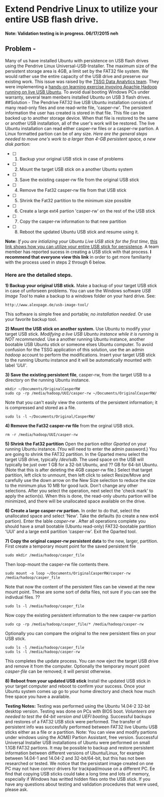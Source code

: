 # Extend Pendrive Linux to utilize your entire USB flash drive.

#### Note: Validation testing is in progress.  06/17/2015 neh

## Problem -
Many of us have installed Ubuntu with persistence on USB flash drives using the Pendrive Linux Universal-USB-Installer. The maximum size of the persistent storage area is 4GB, a limit set by the FAT32 file system. We would rather use the entire capacity of the USB drive and preserve our existing work.  This issue was raised by the [TSSG Data Analytics team](https://github.com/mikec964/chelmbigstock/wiki). They were implementing a [hands-on learning exercise invoving Apachie Hadoop running on live USB Ubuntu](https://github.com/mikec964/chelmbigstock/wiki/Learning-Hadoop). To avoid dual booting Windows PCs under warranty, several team menbers installed Ubuntu on USB 3 flash drives. 
##Solution -
The Pendrive FAT32 live USB Ubuntu installation consists of many read-only files and one read-write file, 'casper-rw'. The persistent information the user has created is stored in that file.  This file can be backed up to another storage device. When that file is restored to the same or another USB installation, all of the user's work will be restored. The live Ubuntu installation can read either casper-rw files or a casper-rw partion. A Linux formatted partion can be of any size. *Here are the general steps needed to move one's work to a larger than 4-GB persistent space, a new disk partion:*
- [ ] 1) Backup your original USB stick in case of problems
- [ ] 2) Mount the target USB stick on a another Ubuntu system 
- [ ] 3) Save the existing casper-rw file from the original USB stick
- [ ] 4) Remove the Fat32 casper-rw file from that USB stick
- [ ] 5) Shrink the Fat32 partition to the minimum size possible
- [ ] 6) Create a large ext4 partion 'casper-rw' on the rest of the USB stick
- [ ] 7) Copy the casper-rw information to that new partition
- [ ] 8) Reboot the updated Ubuntu USB stick and resume using it.

**Note:** *If you are intializing your Ubuntu Live USB stick for the first time*, [this link shows how you can utilize your entire USB stick for persistence](http://askubuntu.com/questions/397481/how-to-make-a-persistent-live-ubuntu-usb-with-more-than-4gb). A team member has reported sucess in creating a USB stick with that process. **I recommend that everyone view this link** in order to get more familiarity with the process used in steps 2 through 6 below.
### Here are the detailed steps.
**1) Backup your original USB stick.** Make a backup of your target USB stick in case of unforseen problems. You can use the Windows software *USB Image Tool* to make a backup to a windows folder on your hard drive.  See:
```
http://www.alexpage.de/usb-image-tool/
```
This software is simple free and portable; *no installation needed*. Or use your favorite backup tool.

**2) Mount the USB stick on another system.** Use Ubuntu to modify your target USB stick. *Modifying a live USB Ubuntu instance while it is running is NOT recommended.*  Use a another running Ubuntu instance, another bootable USB Ubuntu stick or someone elses Ubuntu computer.  To avoid confusion for the TSSG application of this solution, use the an admin *hadoop* account to perform the modifications.  Insert your target USB stick to the running Ubuntu instance and it will be automatically mounted with label *'UUI'*.

**3) Save the existing persistent file**, casper-rw, from the target USB to a directory on the running Ubuntu instance.
```
mkdir ~/Documents/OriginalCasperRW 
sudo cp -rp /media/hadoop/UUI/casper-rw ~/Documents/OriginalCasperRW/
```
Note that you can't easily view the contents of the persistent information; it is compressed and stored as a file.

```
sudo ls -l ~/Documents/Original/CasperRW/
```

**4) Remove the Fat32 casper-rw file** from the orginal USB stick.
```
rm -r /media/hadoop/UUI/casper-rw
```
**5) Shrink the Fat32 partition** Open the partion editor *Gparted* on your running Ubuntu instance. (You will need to enter the admin password.) You are going to shrink the FAT32 partition. In the Gparted menu select the target USB drive, typically */dev/sdb*. The used space on the USB will typically be just over 1 GB for a 32-bit Ubuntu, and ?? GB for 64-bit Ubuntu. (Note that this is after deleting the 4GB casper-rw file.)
Select that target partition, left click to unmount, then left click to select Resize/Move and carefully use the down arrow on the New Size selection to reduce the size to the minimum plus 10 MB for good luck.  Don't change any other selections. After you select the operation, next select the 'check mark' to apply the action(s).   When this is done, the read-only ubuntu partion will be minimized, and there will be unallocated space available on the drive.

**6) Create a large casper-rw partion.** In order to do that, select the unallocated space and select 'New'. Take the defaults (to create a new ext4 partion). Enter the lable *casper-rw* . After all operations complete you should have a small bootable (Ubuntu read-only) FAT32-bootable partition 'UUI' and a large ext4 partition 'casper-rw'.  Exit the Gparted tool.

**7) Copy the original casper-rw persistent data** to the new, larger, partition. First create a temporary mount point for the saved persistent file
```
sudo mkdir /media/hadoop/casper_file
```
Then loop-mount the casper-rw file contents there.
```
sudo mount -o loop ~/Documents/OriginalCasperRW/casper-rw /media/hadoop/casper_file
```
Note that now the content of the persistent files can be viewed at the new mount point. These are some sort of delta files, not sure if you can see the indivdual files. ??
```
sudo ls -l /media/hadoop/casper_file
```

Now copy the existing persistent information to the new casper-rw partion
```
sudo cp -rp /media/hadoop/casper_file/* /media/hadoop/casper-rw
```
Optionally you can compare the original to the new persistent files on your USB stick.
```
sudo ls -l /media/hadoop/casper_file
sudo ls -l /media/hadoop/casper-rw
```
This completes the update process.  You can now eject the target USB drive and remove it from the computer. Optionally the temporary mount point *casper-file* can be removed; it will persist otherwise.

**8) Reboot from your updated USB stick** Install the updated USB stick in your target computer and reboot to confirm your success. Once your Ubuntu system comes up go to your home directory and check how much free space you have a available. 

**Testing Notes:**  Testing was performed using the Ubuntu 14.04-2 32-bit desktop version. Testing was done on PCs with BIOS boot. *Volunteers are needed to test the 64-bit version and UEFI booting.*  Successful backups and restores of a FAT32 USB stick were performed. The transfer of persistent info was succesfully performed between FAT32 live Ubuntu USB sticks either as a file or a partition.  Note: You can view and modify partions under windows using the AOMEI Partion Assistant, free version. Successful Universal Installer USB installations of Ubuntu were performed on small 1.1GB FAT32 partions.  It may be possible to backup and restore persistent information between different versions of Ubuntu/Linux, for example between 14.04-1 and 14.04-2 and 32-bit/64-bit, but this has not been researched or tested. We notice that the persistant image created on one PC may not have correcr drivers for trackpad/mouse on a different PC. Ee find that copying USB sticks could take a long time and lots of memory, especially if Windows has writted hidden files onto the USB stick.  If you have any questions about testing and validation procedures that were used, please ask.


 